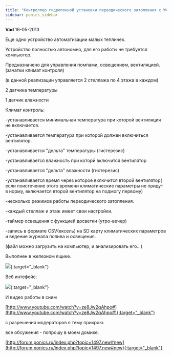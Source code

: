 ```yaml
---
title: "Контроллер гидропонной установки переодического затопления с Web интерфейсом."
sidebar: ponics_sidebar
---
```


**Vad** 16-05-2013

Еще одно устройство автоматизации малых тепличек.

Устройство полностью автономно, для его работы не требуется компьютер.

Предназначено для управления помпами, освещением, вентиляцией.(зачатки климат контроля)

(в данной реализации управляется 2 стеллажа по 4 этажа в каждом)

2 датчика температуры

1 датчик влажности

Климат контроль:

-устанавливается минимальная температура при которой вентиляция не включается.

-устанавливается температура при которой должен включиться вентилятор.

-устанавливается "дельта" температуры (гистерезис)

-устанавливается влажность при которй включится вентилятор

-устанавливается "дельта" влажности (гистерезис)

-устанавливается время через которое включится второй вентилятор( если поистечение этого времени климатические параметры не придут в норму, включается второй вентилятор на подмогу первому)

-несколько режимов работы переодического затопления.

-каждый стеллаж и этаж имеет свои настройки.

-таймер освещения с функцией досветки (утро-вечер)

-запись в формате CSV(ексель) на SD карту климатических параметров и ведение журнала полива и освещения. 

(файл можно загрузить на компьютер, и анализировать его.. )

Выполнен в железном ящике.

[![](/imagehost/thumbs/dscn2718.jpg)](https://t.me/ponics_ru_files/10562){:target="_blank"}

Веб интефейс:

[![](/imagehost/thumbs/flower.jpg)](https://t.me/ponics_ru_files/10563){:target="_blank"}

И видео работы в сним

[http://www.youtube.com/watch?v=ze8Jw2qAhpo#](http://www.youtube.com/watch?v=ze8Jw2qAhpo#){:target="_blank"}

с разрешения модераторов я тему прикрою. 

все обсужения - попрошу в моем домике.

[http://forum.ponics.ru/index.php?topic=1497.new#new](http://forum.ponics.ru/index.php?topic=1497.new#new){:target="_blank"}


